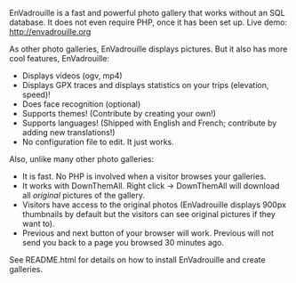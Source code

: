 EnVadrouille is a fast and powerful photo gallery that works without an SQL database. It does not even require PHP, once it has been set up. Live demo: http://envadrouille.org

As other photo galleries, EnVadrouille displays pictures. But it also has more cool features, EnVadrouille:
* Displays videos (ogv, mp4)
* Displays GPX traces and displays statistics on your trips (elevation, speed)!
* Does face recognition (optional)
* Supports themes! (Contribute by creating your own!)
* Supports languages! (Shipped with English and French; contribute by adding new translations!)
* No configuration file to edit. It just works. 

Also, unlike many other photo galleries:
* It is fast. No PHP is involved when a visitor browses your galleries.
* It works with DownThemAll. Right click -> DownThemAll will download all _original_ pictures of the gallery.
* Visitors have access to the original photos (EnVadrouille displays 900px thumbnails by default but the visitors can see original pictures if they want to).
* Previous and next button of your browser will work. Previous will not send you back to a page you browsed 30 minutes ago.


See README.html for details on how to install EnVadrouille and create galleries.
